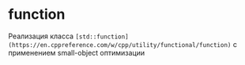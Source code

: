 # function

Реализация класса `[std::function](https://en.cppreference.com/w/cpp/utility/functional/function)` с применением small-object оптимизации
